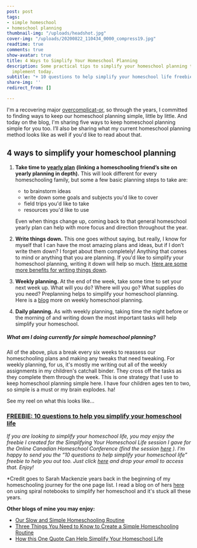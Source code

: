 ```yaml
---
post: post
tags:
- simple homeschool
- homeschool planning
thumbnail-img: "/uploads/headshot.jpg"
cover-img: "/uploads/20200822_110434_0000_compress19.jpg"
readtime: true
comments: true
show-avatar: true
title: 4 Ways to Simplify Your Homeschool Planning
description: Some practical tips to simplify your homeschool planning that you can
  implement today.
subtitle: "+ 10 questions to help simplify your homeschool life freebie worksheet"
share-img: ''
redirect_from: []

---
```

I'm a recovering major [overcomplicat-or](https://www.ivanbsignorelli.com.au/2017/03/18/110/), so through the years, I committed to finding ways to keep our homeschool planning simple, little by little. And today on the blog, I'm sharing five ways to keep homeschool planning simple for you too. I’ll also be sharing what my current homeschool planning method looks like as well if you'd like to read about that.

## 4 ways to simplify your homeschool planning

1. **Take time to** [**yearly plan**](https://thecanadianhomeschooler.com/homeschool-planning-guide/) **(linking a homeschooling friend’s site on yearly planning in depth).** This will look different for every homeschooling family, but some a few basic planning steps to take are:
   * to brainstorm ideas
   * write down some goals and subjects you'd like to cover
   * field trips you'd like to take
   * resources you'd like to use

   Even when things change up, coming back to that general homeschool yearly plan can help with more focus and direction throughout the year.
2. **Write things down.** This one goes without saying, but really, I know for myself that I can have the most amazing plans and ideas, but if I don’t write them down? I forget about them completely! Anything that comes to mind or anything that you are planning. If you'd like to simplify your homeschool planning, writing it down will help so much. [Here are some more benefits for writing things down](https://www.forbes.com/sites/markmurphy/2018/04/15/neuroscience-explains-why-you-need-to-write-down-your-goals-if-you-actually-want-to-achieve-them/?sh=27d822af7905).
3. **Weekly planning.** At the end of the week, take some time to set your next week up. What will you do? Where will you go? What supplies do you need? Preplanning helps to simplify your homeschool planning. Here is a [blog](https://pambarnhill.com/_sample_homeschool_schedule/) more on weekly homeschool planning.
4. **Daily planning.** As with weekly planning, taking time the night before or the morning of and writing down the most important tasks will help simplify your homeschool.

##### _What am I doing currently for simple homeschool planning?_ 

All of the above, plus a break every six weeks to reassess our homeschooling plans and making any tweaks that need tweaking. For weekly planning, for us, it's mostly me writing out all of the weekly assignments in my children's catchall binder. They cross off the tasks as they complete them through the week. This is one strategy that I use to keep homeschool planning simple here. I have four children ages ten to two, so simple is a must or my brain explodes. ha!

See my reel on what this looks like...

### [FREEBIE: 10 questions to help you simplify your homeschool life](https://mailchi.mp/63c04ffdad3a/simplify-your-homeschool-life-session-freebie)

_If you are looking to simplify your homeschool life, you may enjoy the freebie I created for the Simplifying Your Homeschool Life session I gave for the Online Canadian Homeschool Conference (find the session_ [_here_](https://canadianhomeschoolconference.com/aff/42/) _). I’m happy to send you the “10 questions to help simplify your homeschool life” freebie to help you out too. Just click_ [_here_](https://mailchi.mp/63c04ffdad3a/simplify-your-homeschool-life-session-freebie) _and drop your email to access that. Enjoy!_

\*Credit goes to Sarah Mackenzie years back in the beginning of my homeschooling journey for the one page list. I read a blog on of hers [here](https://readaloudrevival.com/spiral-notebooks/) on using spiral notebooks to simplify her homeschool and it's stuck all these years. 

**Other blogs of mine you may enjoy:**

* [Our Slow and Simple Homeschooling Routine](https://www.simplehomemom.com/our-slow-and-simple-homeschooling-routine/)
* [Three Things You Need to Know to Create a Simple Homeschooling Routine](https://www.simplehomemom.com/three-things-you-need-to-know-to-create-a-simple-homeschool-routine/)
* [How this One Quote Can Help Simplify Your Homeschool Life](https://www.simplehomemom.com/how-this-one-quote-can-help-simplify-your-homeschool-life/)